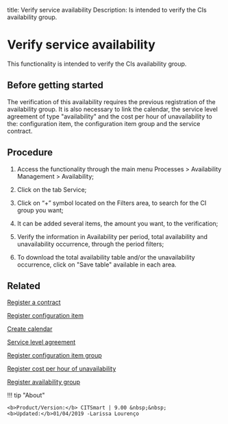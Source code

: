 title: Verify service availability
Description: Is intended to verify the CIs availability group.
# Verify service availability

This functionality is intended to verify the CIs availability group.

Before getting started
--------------------------

The verification of this availability requires the previous registration of the
availability group. It is also necessary to link the calendar, the service level
agreement of type "availability" and the cost per hour of unavailability to the:
configuration item, the configuration item group and the service contract.

Procedure
-------------

1.  Access the functionality through the main menu Processes \> Availability
    Management \> Availability;

2.  Click on the tab Service;

3.  Click on “+” symbol located on the Filters area, to search for the CI group
    you want;

4.  It can be added several items, the amount you want, to the verification;

5.  Verify the information in Availability per period, total availability and
    unavailability occurrence, through the period filters;

6.  To download the total availability table and/or the unavailability
    occurrence, click on "Save table" available in each area.

Related
-----------

[Register a contract](/en-us/citsmart-platform-9/additional-features/contract-management/use/register-contract.html)

[Register configuration item](/en-us/citsmart-platform-9/processes/configuration/use/register-CI.html)

[Create calendar](/en-us/citsmart-platform-9/platform-administration/time/create-calendar.html)

[Service level agreement](/en-us/citsmart-platform-9/processes/service-level/use/service-level-agreement.html)

[Register configuration item group](/en-us/citsmart-platform-9/processes/configuration/configuration/register-configuration-item-group.html)

[Register cost per hour of unavailability](/en-us/citsmart-platform-9/processes/configuration/use/cost-per-hour-unavailability.html)

[Register availability group](/en-us/citsmart-platform-9/processes/availability/configuration/register-availability-group.html)

!!! tip "About"

    <b>Product/Version:</b> CITSmart | 9.00 &nbsp;&nbsp;
    <b>Updated:</b>01/04/2019 -Larissa Lourenço

